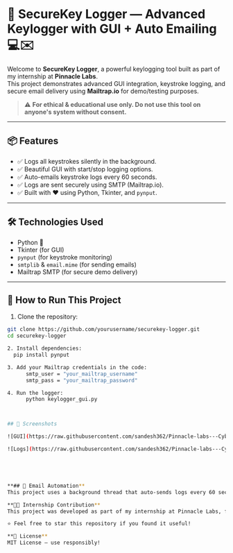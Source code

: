 # 🔐 SecureKey Logger — Advanced Keylogger with GUI + Auto Emailing 💻✉️

Welcome to **SecureKey Logger**, a powerful keylogging tool built as part of my internship at **Pinnacle Labs**.  
This project demonstrates advanced GUI integration, keystroke logging, and secure email delivery using **Mailtrap.io** for demo/testing purposes.

> ⚠️ **For ethical & educational use only. Do not use this tool on anyone's system without consent.**

---

## 📦 Features

- ✅ Logs all keystrokes silently in the background.
- ✅ Beautiful GUI with start/stop logging options.
- ✅ Auto-emails keystroke logs every 60 seconds.
- ✅ Logs are sent securely using SMTP (Mailtrap.io).
- ✅ Built with ❤️ using Python, Tkinter, and `pynput`.

---

## 🛠️ Technologies Used

- Python 🐍
- Tkinter (for GUI)
- `pynput` (for keystroke monitoring)
- `smtplib` & `email.mime` (for sending emails)
- Mailtrap SMTP (for secure demo delivery)

---

## 🚀 How to Run This Project

1. Clone the repository:

```bash
git clone https://github.com/yourusername/securekey-logger.git
cd securekey-logger

2. Install dependencies:
  pip install pynput

3. Add your Mailtrap credentials in the code:
      smtp_user = "your_mailtrap_username"
      smtp_pass = "your_mailtrap_password"

4. Run the logger:
      python keylogger_gui.py



## 📸 Screenshots

![GUI](https://raw.githubusercontent.com/sandesh362/Pinnacle-labs---Cybersecurity--Intern/main/assets/Screenshot%202025-06-11%20113912.png)

![Logs](https://raw.githubusercontent.com/sandesh362/Pinnacle-labs---Cybersecurity--Intern/main/assets/Screenshot%202025-06-11%20113926.png)





**## 📧 Email Automation**
This project uses a background thread that auto-sends logs every 60 seconds using smtplib. You can change the time interval in the auto_email_sender() function.

**👨‍💻 Internship Contribution**
This project was developed as part of my internship at Pinnacle Labs, focusing on real-world cybersecurity concepts.

⭐ Feel free to star this repository if you found it useful!

**📜 License**
MIT License — use responsibly!







    
